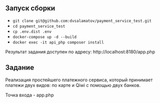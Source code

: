 ## Запуск сборки

- `git clone git@github.com:dvsalamatov/payment_service_test.git`
- `cd payment_service_test`
- `cp .env.dist .env`
- `docker-compose up -d --build`
- `docker exec -it api_php composer install`

Результат задания доступен по адресу: http://localhost:8180/app.php

## Задание

Реализация простейшего платежного сервиса, который принимает платежи двух видов: по карте и Qiwi с помощью двух банков.

Точка входа - app.php
